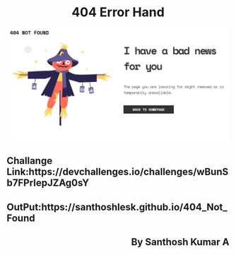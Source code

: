<h1 align="center">404 Error Hand</h1>
<img src="https://github.com/Santhoshlesk/404_Not_Found/blob/master/Design/404-Page-Desktop-view.jpeg" alt="Desktop-view">

<h2>Challange Link:https://devchallenges.io/challenges/wBunSb7FPrIepJZAg0sY</h2>
<h2>OutPut:https://santhoshlesk.github.io/404_Not_Found</h2>

<h2 align="right">By Santhosh Kumar A</h2>